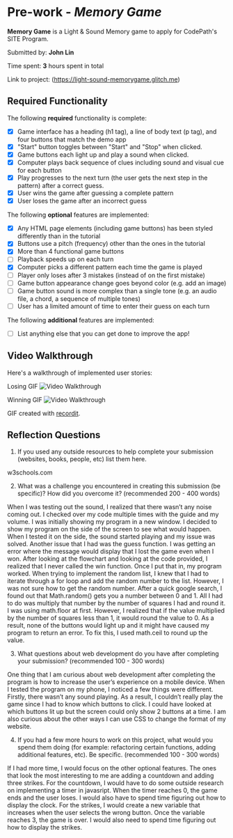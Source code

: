 # Pre-work - *Memory Game*

**Memory Game** is a Light & Sound Memory game to apply for CodePath's SITE Program. 

Submitted by: **John Lin**

Time spent: **3** hours spent in total

Link to project: (https://light-sound-memorygame.glitch.me)

## Required Functionality

The following **required** functionality is complete:

* [x] Game interface has a heading (h1 tag), a line of body text (p tag), and four buttons that match the demo app
* [x] "Start" button toggles between "Start" and "Stop" when clicked. 
* [x] Game buttons each light up and play a sound when clicked. 
* [x] Computer plays back sequence of clues including sound and visual cue for each button
* [x] Play progresses to the next turn (the user gets the next step in the pattern) after a correct guess. 
* [x] User wins the game after guessing a complete pattern
* [x] User loses the game after an incorrect guess

The following **optional** features are implemented:

* [x] Any HTML page elements (including game buttons) has been styled differently than in the tutorial
* [x] Buttons use a pitch (frequency) other than the ones in the tutorial
* [x] More than 4 functional game buttons
* [ ] Playback speeds up on each turn
* [x] Computer picks a different pattern each time the game is played
* [ ] Player only loses after 3 mistakes (instead of on the first mistake)
* [ ] Game button appearance change goes beyond color (e.g. add an image)
* [ ] Game button sound is more complex than a single tone (e.g. an audio file, a chord, a sequence of multiple tones)
* [ ] User has a limited amount of time to enter their guess on each turn

The following **additional** features are implemented:

- [ ] List anything else that you can get done to improve the app!

## Video Walkthrough

Here's a walkthrough of implemented user stories:

Losing GIF
<img src='http://g.recordit.co/05dbVewJ09.gif' title='Video Walkthrough' width='' alt='Video Walkthrough' />

Winning GIF
<img src='http://g.recordit.co/M29v6BUggp.gif' title='Video Walkthrough' width='' alt='Video Walkthrough' />

GIF created with [recordit](https://recordit.co/).

## Reflection Questions
1. If you used any outside resources to help complete your submission (websites, books, people, etc) list them here. 

w3schools.com

2. What was a challenge you encountered in creating this submission (be specific)? How did you overcome it? (recommended 200 - 400 words) 

When I was testing out the sound, I realized that there wasn’t any noise coming out. I checked over my code multiple times with the guide and my volume. I was initially showing my program in a new window. I decided to show my program on the side of the screen to see what would happen. When I tested it on the side, the sound started playing and my issue was solved. Another issue that I had was the guess function. I was getting an error where the message would display that I lost the game even when I won. After looking at the flowchart and looking at the code provided, I realized that I never called the win function. Once I put that in, my program worked. When trying to implement the random list, I knew that I had to iterate through a for loop and add the random number to the list. However, I was not sure how to get the random number. After a quick google search, I found out that Math.random() gets you a number between 0 and 1. All I had to do was multiply that number by the number of squares I had and round it. I was using math.floor at first. However, I realized that if the value multiplied by the number of squares less than 1, it would round the value to 0. As a result, none of the buttons would light up and it might have caused my program to return an error. To fix this, I used math.ceil to round up the value.

3. What questions about web development do you have after completing your submission? (recommended 100 - 300 words) 

One thing that I am curious about web development after completing the program is how to increase the user’s experience on a mobile device. When I tested the program on my phone, I noticed a few things were different. Firstly, there wasn’t any sound playing. As a result, I couldn’t really play the game since I had to know which buttons to click. I could have looked at which buttons lit up but the screen could only show 2 buttons at a time. I am also curious about the other ways I can use CSS to change the format of my website.

4. If you had a few more hours to work on this project, what would you spend them doing (for example: refactoring certain functions, adding additional features, etc). Be specific. (recommended 100 - 300 words) 

If I had more time, I would focus on the other optional features. The ones that look the most interesting to me are adding a countdown and adding three strikes. For the countdown, I would have to do some outside research on implementing a timer in javasript. When the timer reaches 0, the game ends and the user loses. I would also have to spend time figuring out how to display the clock. For the strikes, I would create a new variable that increases when the user selects the wrong button. Once the variable reaches 3, the game is over. I would also need to spend time figuring out how to display the strikes.
